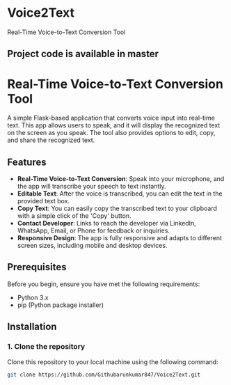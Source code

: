 # Voice2Text
Real-Time Voice-to-Text Conversion Tool
## Project code is available in master
# Real-Time Voice-to-Text Conversion Tool

A simple Flask-based application that converts voice input into real-time text. This app allows users to speak, and it will display the recognized text on the screen as you speak. The tool also provides options to edit, copy, and share the recognized text.

## Features
- **Real-Time Voice-to-Text Conversion**: Speak into your microphone, and the app will transcribe your speech to text instantly.
- **Editable Text**: After the voice is transcribed, you can edit the text in the provided text box.
- **Copy Text**: You can easily copy the transcribed text to your clipboard with a simple click of the 'Copy' button.
- **Contact Developer**: Links to reach the developer via LinkedIn, WhatsApp, Email, or Phone for feedback or inquiries.
- **Responsive Design**: The app is fully responsive and adapts to different screen sizes, including mobile and desktop devices.

## Prerequisites

Before you begin, ensure you have met the following requirements:
- Python 3.x
- pip (Python package installer)

## Installation

### 1. Clone the repository
Clone this repository to your local machine using the following command:
```bash
git clone https://github.com/Githubarunkumar847/Voice2Text.git

